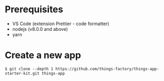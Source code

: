 # Prerequisites

* VS Code (extension Prettier - code formatter)
* nodejs (v8.0.0 and above)
* yarn

# Create a new app
```
$ git clone --depth 1 https://github.com/things-factory/things-app-starter-kit.git things-app
```
